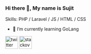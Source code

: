 ### Hi there 👋, My name is Sujit

Skills: PHP / Laravel / JS / HTML / CSS

- 🌱 I’m currently learning GoLang 


[<img src='https://cdn.jsdelivr.net/npm/simple-icons@3.0.1/icons/twitter.svg' alt='twitter' height='40'>](https://twitter.com/_sujitbhise_)  [<img src='https://cdn.jsdelivr.net/npm/simple-icons@3.0.1/icons/stackoverflow.svg' alt='stackoverflow' height='40'>](https://stackoverflow.com/users/6522378)  

